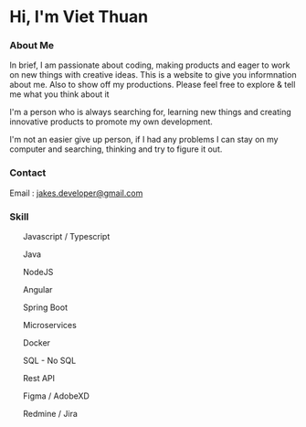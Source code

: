 
<h1>Hi, I'm Viet Thuan</h1>
<h3>About Me</h3>
<p>In brief, I am passionate about coding, making products and eager to work on new things with creative ideas. This is a website to give you informnation about me. Also to show off my productions. Please feel free to explore & tell me what you think about it</p>
<p>I'm a person who is always searching for, learning new things and creating innovative products to promote my own development.</p>
<p>I'm not an easier give up person, if I had any problems I can stay on my computer and searching, thinking and try to figure it out. </p>

<h3>Contact</h3>
<p>Email  : <a href="mailto:jakes.developer@gmail.com">jakes.developer@gmail.com</a> </p>

<h3>Skill</h3>
<ul>Javascript / Typescript</ul>
<ul>Java</ul>
<ul>NodeJS</ul>
<ul>Angular</ul>
<ul>Spring Boot</ul>
<ul>Microservices</ul>
<ul>Docker</ul>
<ul>SQL - No SQL</ul>
<ul>Rest API</ul>
<ul>Figma / AdobeXD</ul>
<ul></ul>
<ul>Redmine / Jira</ul>
<ul></ul>
